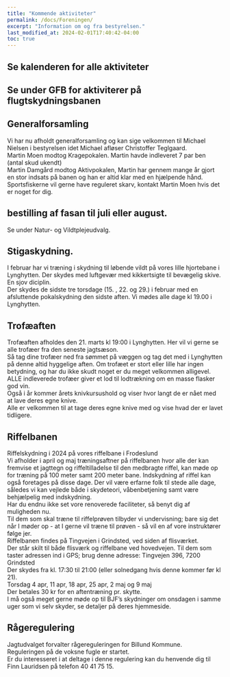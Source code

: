 ```yaml
---
title: "Kommende aktiviteter"
permalink: /docs/Foreningen/
excerpt: "Information om og fra bestyrelsen."
last_modified_at: 2024-02-01T17:40:42-04:00
toc: true
---
```

## Se kalenderen for alle aktiviteter

## Se under GFB for aktiviterer på flugtskydningsbanen

## Generalforsamling
Vi har nu afholdt generalforsamling og kan sige velkommen til Michael Nielsen i bestyrelsen idet Michael afløser Christoffer Teglgaard.   
Martin Moen modtog Kragepokalen. Martin havde indleveret 7 par ben (antal skud ukendt)   
Martin Damgård modtog Aktivpokalen, Martin har gennem mange år gjort en stor indsats på banen og han er altid klar med en hjælpende hånd.   
Sportsfiskerne vil gerne have reguleret skarv, kontakt Martin Moen hvis det er noget for dig. 
## bestilling af fasan til juli eller august.
Se under Natur- og Vildtplejeudvalg.

## Stigaskydning.
I februar har vi træning i skydning til løbende vildt på vores lille hjortebane i Lynghytten. Der skydes med luftgevær med kikkertsigte til bevægelig skive. En sjov diciplin.    
Der skydes de sidste tre torsdage (15. , 22. og 29.) i februar med en afsluttende pokalskydning den sidste aften. Vi mødes alle dage kl 19.00 i Lynghytten.
## Trofæaften
Trofæaften afholdes den 21. marts kl 19:00 i Lynghytten. Her vil vi gerne se alle trofæer fra den seneste jagtsæson.    
Så tag dine trofæer ned fra sømmet på væggen og tag det med i Lynghytten på denne altid hyggelige aften. Om trofæet er stort eller lille har ingen betydning, og har du ikke skudt noget er du meget velkommen alligevel.    
ALLE indleverede trofæer giver et lod til lodtrækning om en masse flasker god vin.   
Også i år kommer årets knivkursushold og viser hvor langt de er nået med at lave deres egne knive.    
Alle er velkommen til at tage deres egne knive med og vise hvad der er lavet tidligere.
## Riffelbanen
Riffelskydning i 2024 på vores riffelbane i Frodeslund      
Vi afholder i april og maj træningsaftner på riffelbanen hvor alle der kan fremvise et jagttegn og riffeltilladelse til den medbragte riffel, kan møde op for træning på 100 meter samt 200 meter bane. Indskydning af riffel kan også foretages på disse dage. Der vil være erfarne folk til stede alle dage, således vi kan vejlede både i skydeteori, våbenbetjening samt være behjælpelig med indskydning.    
Har du endnu ikke set vore renoverede faciliteter, så benyt dig af muligheden nu.    
Til dem som skal træne til riffelprøven tilbyder vi undervisning; bare sig det når I møder op - at I gerne vil træne til prøven - så vil en af vore instruktører følge jer.    
Riffelbanen findes på Tingvejen i Grindsted, ved siden af flisværket.    
Der står skilt til både flisværk og riffelbane ved hovedvejen. Til dem som taster adressen ind i GPS; brug denne adresse: Tingvejen 396, 7200 Grindsted   
Der skydes fra kl. 17:30 til 21:00 (eller solnedgang hvis denne kommer før kl 21).   
Torsdag 4 apr, 11 apr, 18 apr, 25 apr, 2 maj og 9 maj   
Der betales 30 kr for en aftentræning pr. skytte.   
I må også meget gerne møde op til BJF’s skydninger om onsdagen i samme uger som vi selv skyder, se detaljer på deres hjemmeside.
## Rågeregulering 
Jagtudvalget forvalter rågereguleringen for Billund Kommune.    
Reguleringen på de voksne fugle er startet.   
Er du interesseret i at deltage i denne regulering kan du henvende dig til Finn Lauridsen på telefon 40 41 75 15.
